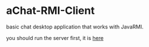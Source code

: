 # aChat-RMI-Client

 basic chat desktop application that works with JavaRMI.

you should run the server first, it is <a href="https://github.com/abedafr/aChat-RMI-Server">here</a>
